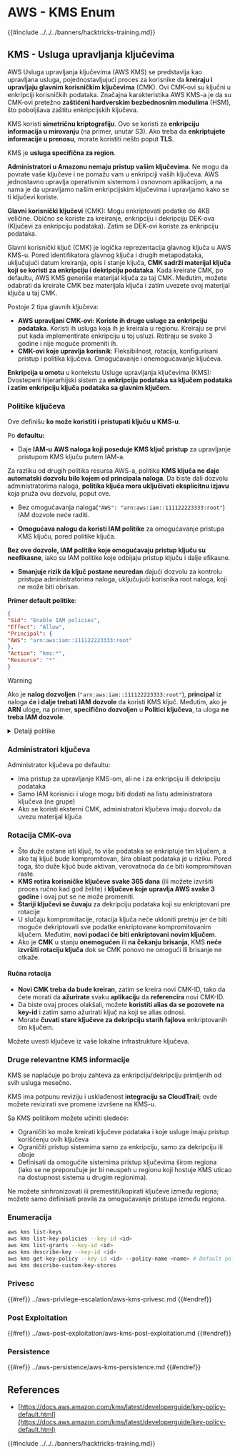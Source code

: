# AWS - KMS Enum

{{#include ../../../banners/hacktricks-training.md}}

## KMS - Usluga upravljanja ključevima

AWS Usluga upravljanja ključevima (AWS KMS) se predstavlja kao upravljana usluga, pojednostavljujući proces za korisnike da **kreiraju i upravljaju glavnim korisničkim ključevima** (CMK). Ovi CMK-ovi su ključni u enkripciji korisničkih podataka. Značajna karakteristika AWS KMS-a je da su CMK-ovi pretežno **zaštićeni hardverskim bezbednosnim modulima** (HSM), što poboljšava zaštitu enkripcijskih ključeva.

KMS koristi **simetričnu kriptografiju**. Ovo se koristi za **enkripciju informacija u mirovanju** (na primer, unutar S3). Ako treba da **enkriptujete informacije u prenosu**, morate koristiti nešto poput **TLS**.

KMS je **usluga specifična za region**.

**Administratori u Amazonu nemaju pristup vašim ključevima**. Ne mogu da povrate vaše ključeve i ne pomažu vam u enkripciji vaših ključeva. AWS jednostavno upravlja operativnim sistemom i osnovnom aplikacijom, a na nama je da upravljamo našim enkripcijskim ključevima i upravljamo kako se ti ključevi koriste.

**Glavni korisnički ključevi** (CMK): Mogu enkriptovati podatke do 4KB veličine. Obično se koriste za kreiranje, enkripciju i dekripciju DEK-ova (Ključevi za enkripciju podataka). Zatim se DEK-ovi koriste za enkripciju podataka.

Glavni korisnički ključ (CMK) je logička reprezentacija glavnog ključa u AWS KMS-u. Pored identifikatora glavnog ključa i drugih metapodataka, uključujući datum kreiranja, opis i stanje ključa, **CMK sadrži materijal ključa koji se koristi za enkripciju i dekripciju podataka**. Kada kreirate CMK, po defaultu, AWS KMS generiše materijal ključa za taj CMK. Međutim, možete odabrati da kreirate CMK bez materijala ključa i zatim uvezete svoj materijal ključa u taj CMK.

Postoje 2 tipa glavnih ključeva:

- **AWS upravljani CMK-ovi: Koriste ih druge usluge za enkripciju podataka**. Koristi ih usluga koja ih je kreirala u regionu. Kreiraju se prvi put kada implementirate enkripciju u toj usluzi. Rotiraju se svake 3 godine i nije moguće promeniti ih.
- **CMK-ovi koje upravlja korisnik**: Fleksibilnost, rotacija, konfigurisani pristup i politika ključeva. Omogućavanje i onemogućavanje ključeva.

**Enkripcija u omotu** u kontekstu Usluge upravljanja ključevima (KMS): Dvostepeni hijerarhijski sistem za **enkripciju podataka sa ključem podataka i zatim enkripciju ključa podataka sa glavnim ključem**.

### Politike ključeva

Ove definišu **ko može koristiti i pristupati ključu u KMS-u**.

Po **defaultu:**

- Daje **IAM-u** **AWS naloga koji poseduje KMS ključ pristup** za upravljanje pristupom KMS ključu putem IAM-a.

Za razliku od drugih politika resursa AWS-a, politika **KMS ključa ne daje automatski dozvolu bilo kojem od principala naloga**. Da biste dali dozvolu administratorima naloga, **politika ključa mora uključivati eksplicitnu izjavu** koja pruža ovu dozvolu, poput ove.

- Bez omogućavanja naloga(`"AWS": "arn:aws:iam::111122223333:root"`) IAM dozvole neće raditi.

- **Omogućava nalogu da koristi IAM politike** za omogućavanje pristupa KMS ključu, pored politike ključa.

**Bez ove dozvole, IAM politike koje omogućavaju pristup ključu su neefikasne**, iako su IAM politike koje odbijaju pristup ključu i dalje efikasne.

- **Smanjuje rizik da ključ postane neuredan** dajući dozvolu za kontrolu pristupa administratorima naloga, uključujući korisnika root naloga, koji ne može biti obrisan.

**Primer default politike**:
```json
{
"Sid": "Enable IAM policies",
"Effect": "Allow",
"Principal": {
"AWS": "arn:aws:iam::111122223333:root"
},
"Action": "kms:*",
"Resource": "*"
}
```
> [!WARNING]
> Ako je **nalog dozvoljen** (`"arn:aws:iam::111122223333:root"`), **principal** iz naloga **će i dalje trebati IAM dozvole** da koristi KMS ključ. Međutim, ako je **ARN** uloge, na primer, **specifično dozvoljen** u **Politici ključeva**, ta uloga **ne treba IAM dozvole**.

<details>

<summary>Detalji politike</summary>

Osobine politike:

- Dokument zasnovan na JSON-u
- Resurs --> Pogođeni resursi (može biti "\*")
- Akcija --> kms:Encrypt, kms:Decrypt, kms:CreateGrant ... (dozvole)
- Efekat --> Dozvoli/Odbij
- Principal --> arn pogođen
- Uslovi (opciono) --> Uslov za davanje dozvola

Grantovi:

- Dozvoljava delegiranje vaših dozvola drugom AWS principalu unutar vašeg AWS naloga. Morate ih kreirati koristeći AWS KMS API-je. Može se naznačiti identifikator CMK, principal koji dobija grant i potrebni nivo operacije (Decrypt, Encrypt, GenerateDataKey...)
- Nakon što je grant kreiran, izdaju se GrantToken i GrantID

**Pristup**:

- Putem **politike ključeva** -- Ako ovo postoji, ovo ima **prioritet** nad IAM politikom
- Putem **IAM politike**
- Putem **grantova**

</details>

### Administratori ključeva

Administrator ključeva po defaultu:

- Ima pristup za upravljanje KMS-om, ali ne i za enkripciju ili dekripciju podataka
- Samo IAM korisnici i uloge mogu biti dodati na listu administratora ključeva (ne grupe)
- Ako se koristi eksterni CMK, administratori ključeva imaju dozvolu da uvezu materijal ključa

### Rotacija CMK-ova

- Što duže ostane isti ključ, to više podataka se enkriptuje tim ključem, a ako taj ključ bude kompromitovan, šira oblast podataka je u riziku. Pored toga, što duže ključ bude aktivan, verovatnoća da će biti kompromitovan raste.
- **KMS rotira korisničke ključeve svake 365 dana** (ili možete izvršiti proces ručno kad god želite) i **ključeve koje upravlja AWS svake 3 godine** i ovaj put se ne može promeniti.
- **Stariji ključevi se čuvaju** za dekripciju podataka koji su enkriptovani pre rotacije
- U slučaju kompromitacije, rotacija ključa neće ukloniti pretnju jer će biti moguće dekriptovati sve podatke enkriptovane kompromitovanim ključem. Međutim, **novi podaci će biti enkriptovani novim ključem**.
- Ako je **CMK** u stanju **onemogućen** ili **na čekanju** **brisanja**, KMS **neće izvršiti rotaciju ključa** dok se CMK ponovo ne omogući ili brisanje ne otkaže.

#### Ručna rotacija

- **Novi CMK treba da bude kreiran**, zatim se kreira novi CMK-ID, tako da ćete morati da **ažurirate** svaku **aplikaciju** da **referencira** novi CMK-ID.
- Da biste ovaj proces olakšali, možete **koristiti alias da se pozovete na key-id** i zatim samo ažurirati ključ na koji se alias odnosi.
- Morate **čuvati stare ključeve za dekripciju starih fajlova** enkriptovanih tim ključem.

Možete uvesti ključeve iz vaše lokalne infrastrukture ključeva.

### Druge relevantne KMS informacije

KMS se naplaćuje po broju zahteva za enkripciju/dekripciju primljenih od svih usluga mesečno.

KMS ima potpunu reviziju i usklađenost **integraciju sa CloudTrail**; ovde možete revizirati sve promene izvršene na KMS-u.

Sa KMS politikom možete učiniti sledeće:

- Ograničiti ko može kreirati ključeve podataka i koje usluge imaju pristup korišćenju ovih ključeva
- Ograničiti pristup sistemima samo za enkripciju, samo za dekripciju ili oboje
- Definisati da omogućite sistemima pristup ključevima širom regiona (iako se ne preporučuje jer bi neuspeh u regionu koji hostuje KMS uticao na dostupnost sistema u drugim regionima).

Ne možete sinhronizovati ili premestiti/kopirati ključeve između regiona; možete samo definisati pravila za omogućavanje pristupa između regiona.

### Enumeracija
```bash
aws kms list-keys
aws kms list-key-policies --key-id <id>
aws kms list-grants --key-id <id>
aws kms describe-key --key-id <id>
aws kms get-key-policy --key-id <id> --policy-name <name> # Default policy name is "default"
aws kms describe-custom-key-stores
```
### Privesc

{{#ref}}
../aws-privilege-escalation/aws-kms-privesc.md
{{#endref}}

### Post Exploitation

{{#ref}}
../aws-post-exploitation/aws-kms-post-exploitation.md
{{#endref}}

### Persistence

{{#ref}}
../aws-persistence/aws-kms-persistence.md
{{#endref}}

## References

- [https://docs.aws.amazon.com/kms/latest/developerguide/key-policy-default.html](https://docs.aws.amazon.com/kms/latest/developerguide/key-policy-default.html)

{{#include ../../../banners/hacktricks-training.md}}
